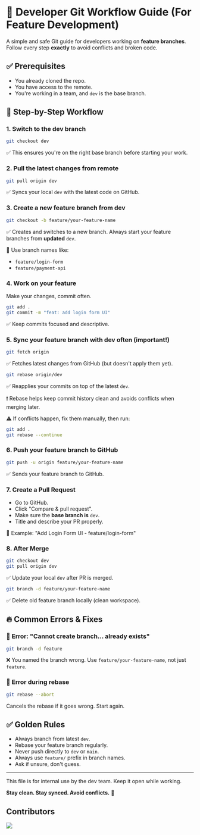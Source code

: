 # 🧠 Developer Git Workflow Guide (For Feature Development)

A simple and safe Git guide for developers working on **feature branches**. Follow every step **exactly** to avoid conflicts and broken code.

## ✅ Prerequisites

* You already cloned the repo.
* You have access to the remote.
* You're working in a team, and `dev` is the base branch.

## 🔁 Step-by-Step Workflow

### 1. Switch to the dev branch

```bash
git checkout dev
```

✅ This ensures you're on the right base branch before starting your work.

### 2. Pull the latest changes from remote

```bash
git pull origin dev
```

✅ Syncs your local `dev` with the latest code on GitHub.

### 3. Create a new feature branch from dev

```bash
git checkout -b feature/your-feature-name
```

✅ Creates and switches to a new branch. Always start your feature branches from **updated** `dev`.

📛 Use branch names like:
* `feature/login-form`
* `feature/payment-api`

### 4. Work on your feature

Make your changes, commit often.

```bash
git add .
git commit -m "feat: add login form UI"
```

✅ Keep commits focused and descriptive.

### 5. Sync your feature branch with dev often (important!)

```bash
git fetch origin
```

✅ Fetches latest changes from GitHub (but doesn't apply them yet).

```bash
git rebase origin/dev
```

✅ Reapplies your commits on top of the latest `dev`.

❗ Rebase helps keep commit history clean and avoids conflicts when merging later.

⚠️ If conflicts happen, fix them manually, then run:

```bash
git add .
git rebase --continue
```

### 6. Push your feature branch to GitHub

```bash
git push -u origin feature/your-feature-name
```

✅ Sends your feature branch to GitHub.

### 7. Create a Pull Request

* Go to GitHub.
* Click "Compare & pull request".
* Make sure the **base branch is** `dev`.
* Title and describe your PR properly.

📌 Example: "Add Login Form UI - feature/login-form"

### 8. After Merge

```bash
git checkout dev
git pull origin dev
```

✅ Update your local `dev` after PR is merged.

```bash
git branch -d feature/your-feature-name
```

✅ Delete old feature branch locally (clean workspace).

## 🔥 Common Errors & Fixes

### 🧨 Error: "Cannot create branch... already exists"

```bash
git branch -d feature
```

❌ You named the branch wrong. Use `feature/your-feature-name`, not just `feature`.

### 🧨 Error during rebase

```bash
git rebase --abort
```

Cancels the rebase if it goes wrong. Start again.

## ✅ Golden Rules

* Always branch from latest `dev`.
* Rebase your feature branch regularly.
* Never push directly to `dev` or `main`.
* Always use `feature/` prefix in branch names.
* Ask if unsure, don't guess.

---

This file is for internal use by the dev team. Keep it open while working.

**Stay clean. Stay synced. Avoid conflicts.** 💪


## Contributors

<a href="https://github.com/celestium-x/triangulum-x/graphs/contributors">
  <img src="https://contrib.rocks/image?repo=celestium-x/triangulum-x&max=400&columns=20" />
</a>